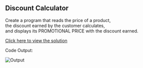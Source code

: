 ## Discount Calculator

Create a program that reads the price of a product,<br>
the discount earned by the customer calculates,<br> 
and displays its PROMOTIONAL PRICE with the discount earned.

[Click here to view the solution](https://github.com/davi-p-oliveira-11/CCodeChallengeLab/blob/main/Challenges/HelloWorld/solution.c)

Code Output:

![Output](https://github.com/davi-p-oliveira-11/CCodeChallengeLab/blob/main/Challenges/Discount-Calculator/screenshot.JPG)
